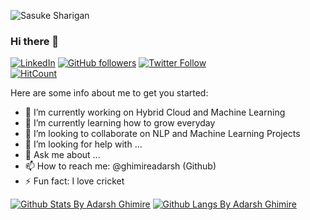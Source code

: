 ![Sasuke Sharigan](https://media.giphy.com/media/I6wUi5eTdUCWI/giphy.gif)
### Hi there 👋
[![LinkedIn][linkedin-shield]][linkedin-url]
[![GitHub followers](https://img.shields.io/github/followers/ghimireadarsh.svg?style=social&label=Follow&maxAge=2592000)](https://github.com/ghimireadarsh?tab=followers)
[![Twitter Follow](https://img.shields.io/twitter/follow/adarshghimire.svg?style=social)](https://twitter.com/adarshghimire)  
[![HitCount](http://hits.dwyl.com/ghimireadarsh/ghimireadarsh.svg)](http://hits.dwyl.com/ghimireadarsh/ghimireadarsh) 
<!-- 
**ghimireadarsh/ghimireadarsh** is a ✨ _special_ ✨ repository because its `README.md` (this file) appears on your GitHub profile. -->

Here are some info about me to get you started:

- 🔭 I’m currently working on Hybrid Cloud and Machine Learning
- 🌱 I’m currently learning how to grow everyday
- 👯 I’m looking to collaborate on NLP and Machine Learning Projects
- 🤔 I’m looking for help with ...
- 💬 Ask me about ...
- 📫 How to reach me: @ghimireadarsh (Github) 
- ⚡ Fun fact: I love cricket


[![Github Stats By Adarsh Ghimire](https://github-readme-stats.vercel.app/api?username=ghimireadarsh&hide=prs&show_icons=true&title_color=fff&icon_color=79ff97&text_color=9f9f9f&bg_color=151515)]()
[![Github Langs By Adarsh Ghimire](https://github-readme-stats.vercel.app/api/top-langs/?username=ghimireadarsh&layout=compact&show_icons=true&title_color=fff&icon_color=79ff97&text_color=9f9f9f&bg_color=151515)]()

[linkedin-shield]: https://img.shields.io/badge/-LinkedIn-black.svg?style=flat-square&logo=linkedin&colorB=555
[linkedin-url]: https://www.linkedin.com/in/adarsh-ghimire-0a1a51a6/